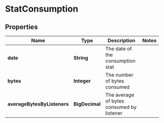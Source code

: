 

# StatConsumption


## Properties

| Name | Type | Description | Notes |
|------------ | ------------- | ------------- | -------------|
|**date** | **String** | The date of the consumption stat |  |
|**bytes** | **Integer** | The number of bytes consumed |  |
|**averageBytesByListeners** | **BigDecimal** | The average of bytes consumed by listener |  |



